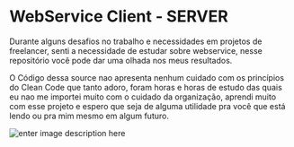 # WebService Client - SERVER

Durante alguns desafios no trabalho e necessidades em projetos de freelancer, senti a necessidade de estudar sobre webservice, nesse repositório você pode dar uma olhada nos meus resultados.

O Código dessa source nao apresenta nenhum cuidado com os princípios do Clean Code que tanto adoro, foram horas e horas de estudo das quais eu nao me importei muito com o cuidado da organização, aprendi muito com esse projeto e espero que seja de alguma utilidade pra você que está lendo ou pra mim mesmo em algum futuro.

![enter image description here](https://i.imgur.com/HkdTdJk.png)
